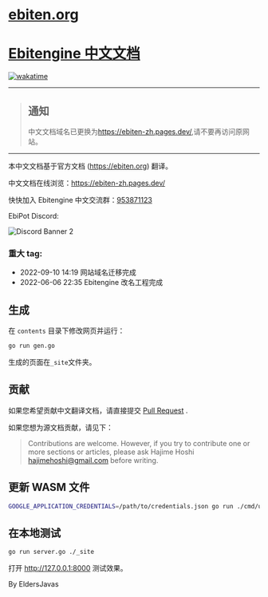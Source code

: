 # [ebiten.org](https://ebiten-zh.pages.dev/)
# [Ebitengine 中文文档](https://ebiten-zh.pages.dev/)

[![wakatime](https://wakatime.com/badge/github/EbitenPot/ebiten.org.svg)](https://wakatime.com/badge/github/EbitenPot/ebiten.org)

---
> ## 通知
> 中文文档域名已更换为<https://ebiten-zh.pages.dev/>,请不要再访问原网站。
---

本中文文档基于官方文档 (<https://ebiten.org>) 翻译。

中文文档在线浏览：<https://ebiten-zh.pages.dev/>

快快加入 Ebitengine 中文交流群：[953871123](https://jq.qq.com/?_wv=1027&k=XDKjyoa7)

EbiPot Discord:

![Discord Banner 2](https://discordapp.com/api/guilds/926730113125605396/widget.png?style=banner2)

### 重大 tag:
- 2022-09-10 14:19 网站域名迁移完成
- 2022-06-06 22:35 Ebitengine 改名工程完成


## 生成
在 `contents` 目录下修改网页并运行：

```sh
go run gen.go
```
生成的页面在`_site`文件夹。

## 贡献

如果您希望贡献中文翻译文档，请直接提交 [Pull Request](https://github.com/EbitenPot/ebiten.org/pulls) .

如果您想为源文档贡献，请见下：
> Contributions are welcome. However, if you try to contribute one or more sections or articles, please ask Hajime Hoshi <hajimehoshi@gmail.com> before writing.

## 更新 WASM 文件

```sh
GOOGLE_APPLICATION_CREDENTIALS=/path/to/credentials.json go run ./cmd/uploadwasm/ -ebitenpath=../path/to/ebiten -upload
```

## 在本地测试

```sh
go run server.go ./_site
```

打开 <http://127.0.0.1:8000> 测试效果。

By EldersJavas
